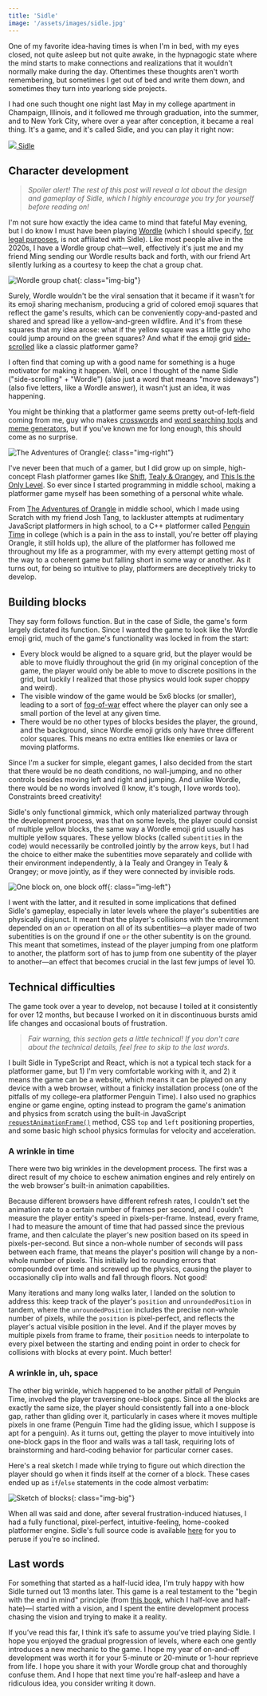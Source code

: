 ```yaml
---
title: 'Sidle'
image: '/assets/images/sidle.jpg'
---
```


One of my favorite idea-having times is when I'm in bed, with my eyes closed, not quite asleep but not quite awake, in the hypnagogic state where the mind starts to make connections and realizations that it wouldn't normally make during the day. Oftentimes these thoughts aren't worth remembering, but sometimes I get out of bed and write them down, and sometimes they turn into yearlong side projects.

I had one such thought one night last May in my college apartment in Champaign, Illinois, and it followed me through graduation, into the summer, and to New York City, where over a year after conception, it became a real thing. It's a game, and it's called Sidle, and you can play it right now:

<a class="fancy-link" href="https://aaronson.org/sidle/" rel="noreferrer noopener" target="_blank">
    <img class="fancy-link-image" src="/assets/images/sidle-icon.png">
    <span class="fancy-link-text">
        Sidle
    </span>
</a>

## Character development

> _Spoiler alert! The rest of this post will reveal a lot about the design and gameplay of Sidle, which I highly encourage you try for yourself before reading on!_

I'm not sure how exactly the idea came to mind that fateful May evening, but I do know I must have been playing [Wordle](https://www.nytimes.com/games/wordle/index.html) (which I should specify, [for legal purposes](https://www.theverge.com/2024/3/8/24094234/ny-times-wordle-clones-files-dmca-copyright-takedowns-knockoffs), is not affiliated with Sidle). Like most people alive in the 2020s, I have a Wordle group chat—well, effectively it's just me and my friend Ming sending our Wordle results back and forth, with our friend Art silently lurking as a courtesy to keep the chat a group chat.

![Wordle group chat](/assets/images/wordle-group-chat.jpg){: class="img-big"}

Surely, Wordle wouldn't be the viral sensation that it became if it wasn't for its emoji sharing mechanism, producing a grid of colored emoji squares that reflect the game's results, which can be conveniently copy-and-pasted and shared and spread like a yellow-and-green wildfire. And it's from these squares that my idea arose: what if the yellow square was a little guy who could jump around on the green squares? And what if the emoji grid [side-scrolled](https://en.wikipedia.org/wiki/Side-scrolling_video_game) like a classic platformer game?

I often find that coming up with a good name for something is a huge motivator for making it happen. Well, once I thought of the name Sidle ("side-scrolling" + "Wordle") (also just a word that means "move sideways") (also five letters, like a Wordle answer), it wasn't just an idea, it was happening.

You might be thinking that a platformer game seems pretty out-of-left-field coming from me, guy who makes [crosswords](https://aaronson.org/crosswords/) and [word searching tools](https://aaronson.org/wordlisted/) and [meme generators](https://aaronson.org/whisperer/), but if you've known me for long enough, this should come as no surprise.

![The Adventures of Orangle](../assets/images/orangle.png){: class="img-right"}

I've never been that much of a gamer, but I did grow up on simple, high-concept Flash platformer games like [Shift](https://armorgames.com/play/751/shift/), [Tealy & Orangey](https://www.kongregate.com/games/freakyzoid/tealy-orangey), and [This Is the Only Level](https://armorgames.com/play/4309/this-is-the-only-level). So ever since I started programming in middle school, making a platformer game myself has been something of a personal white whale.

From [The Adventures of Orangle](https://scratch.mit.edu/projects/46413480/) in middle school, which I made using Scratch with my friend Josh Tang, to lackluster attempts at rudimentary JavaScript platformers in high school, to a C++ platformer called [Penguin Time](https://github.com/adamaaronson/penguin-time) in college (which is a pain in the ass to install, you're better off playing Orangle, it still holds up), the allure of the platformer has followed me throughout my life as a programmer, with my every attempt getting most of the way to a coherent game but falling short in some way or another. As it turns out, for being so intuitive to play, platformers are deceptively tricky to develop.

## Building blocks

They say form follows function. But in the case of Sidle, the game's form largely dictated its function. Since I wanted the game to look like the Wordle emoji grid, much of the game's functionality was locked in from the start:

-   Every block would be aligned to a square grid, but the player would be able to move fluidly throughout the grid (in my original conception of the game, the player would only be able to move to discrete positions in the grid, but luckily I realized that those physics would look super choppy and weird).
-   The visible window of the game would be 5x6 blocks (or smaller), leading to a sort of [fog-of-war](https://en.wikipedia.org/wiki/Fog_of_war) effect where the player can only see a small portion of the level at any given time.
-   There would be no other types of blocks besides the player, the ground, and the background, since Wordle emoji grids only have three different color squares. This means no extra entities like enemies or lava or moving platforms.

Since I'm a sucker for simple, elegant games, I also decided from the start that there would be no death conditions, no wall-jumping, and no other controls besides moving left and right and jumping. And unlike Wordle, there would be no words involved (I know, it's tough, I love words too). Constraints breed creativity!

Sidle's only functional gimmick, which only materialized partway through the development process, was that on some levels, the player could consist of multiple yellow blocks, the same way a Wordle emoji grid usually has multiple yellow squares. These yellow blocks (called `subentities` in the code) would necessarily be controlled jointly by the arrow keys, but I had the choice to either make the subentities move separately and collide with their environment independently, à la Tealy and Orangey in Tealy & Orangey; or move jointly, as if they were connected by invisible rods.

![One block on, one block off](../assets/images/one-on.png){: class="img-left"}

I went with the latter, and it resulted in some implications that defined Sidle's gameplay, especially in later levels where the player's subentities are physically disjunct. It meant that the player's collisions with the environment depended on an `or` operation on all of its subentities—a player made of two subentities is on the ground if one `or` the other subentity is on the ground. This meant that sometimes, instead of the player jumping from one platform to another, the platform sort of has to jump from one subentity of the player to another—an effect that becomes crucial in the last few jumps of level 10.

## Technical difficulties

The game took over a year to develop, not because I toiled at it consistently for over 12 months, but because I worked on it in discontinuous bursts amid life changes and occasional bouts of frustration.

> _Fair warning, this section gets a little technical! If you don't care about the technical details, feel free to skip to the last words._

I built Sidle in TypeScript and React, which is not a typical tech stack for a platformer game, but 1) I'm very comfortable working with it, and 2) it means the game can be a website, which means it can be played on any device with a web browser, without a finicky installation process (one of the pitfalls of my college-era platformer Penguin Time). I also used no graphics engine or game engine, opting instead to program the game's animation and physics from scratch using the built-in JavaScript [`requestAnimationFrame()`](https://developer.mozilla.org/en-US/docs/Web/API/window/requestAnimationFrame) method, CSS `top` and `left` positioning properties, and some basic high school physics formulas for velocity and acceleration.

### A wrinkle in time

There were two big wrinkles in the development process. The first was a direct result of my choice to eschew animation engines and rely entirely on the web browser's built-in animation capabilities.

Because different browsers have different refresh rates, I couldn't set the animation rate to a certain number of frames per second, and I couldn't measure the player entity's speed in pixels-per-frame. Instead, every frame, I had to measure the amount of time that had passed since the previous frame, and then calculate the player's new position based on its speed in pixels-per-second. But since a non-whole number of seconds will pass between each frame, that means the player's position will change by a non-whole number of pixels. This initially led to rounding errors that compounded over time and screwed up the physics, causing the player to occasionally clip into walls and fall through floors. Not good!

Many iterations and many long walks later, I landed on the solution to address this: keep track of the player's `position` and `unroundedPosition` in tandem, where the `unroundedPosition` includes the precise non-whole number of pixels, while the `position` is pixel-perfect, and reflects the player's actual visible position in the level. And if the player moves by multiple pixels from frame to frame, their `position` needs to interpolate to every pixel between the starting and ending point in order to check for collisions with blocks at every point. Much better!

### A wrinkle in, uh, space

The other big wrinkle, which happened to be another pitfall of Penguin Time, involved the player traversing one-block gaps. Since all the blocks are exactly the same size, the player should consistently fall into a one-block gap, rather than gliding over it, particularly in cases where it moves multiple pixels in one frame (Penguin Time had the gliding issue, which I suppose is apt for a penguin). As it turns out, getting the player to move intuitively into one-block gaps in the floor and walls was a tall task, requiring lots of brainstorming and hard-coding behavior for particular corner cases.

Here's a real sketch I made while trying to figure out which direction the player should go when it finds itself at the corner of a block. These cases ended up as `if`/`else` statements in the code almost verbatim:

![Sketch of blocks](/assets/images/block-sketch.png){: class="img-big"}

When all was said and done, after several frustration-induced hiatuses, I had a fully functional, pixel-perfect, intuitive-feeling, home-cooked platformer engine. Sidle's full source code is available [here](https://github.com/adamaaronson/sidle) for you to peruse if you're so inclined.

## Last words

For something that started as a half-lucid idea, I'm truly happy with how Sidle turned out 13 months later. This game is a real testament to the "begin with the end in mind" principle (from [this book](https://en.wikipedia.org/wiki/The_7_Habits_of_Highly_Effective_People), which I half-love and half-hate)—I started with a vision, and I spent the entire development process chasing the vision and trying to make it a reality.

If you’ve read this far, I think it’s safe to assume you’ve tried playing Sidle. I hope you enjoyed the gradual progression of levels, where each one gently introduces a new mechanic to the game. I hope my year of on-and-off development was worth it for your 5-minute or 20-minute or 1-hour reprieve from life. I hope you share it with your Wordle group chat and thoroughly confuse them. And I hope that next time you're half-asleep and have a ridiculous idea, you consider writing it down.
